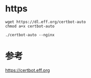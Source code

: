 https
=====

```
wget https://dl.eff.org/certbot-auto
chmod a+x certbot-auto

./certbot-auto --nginx
```

# 参考
https://certbot.eff.org
